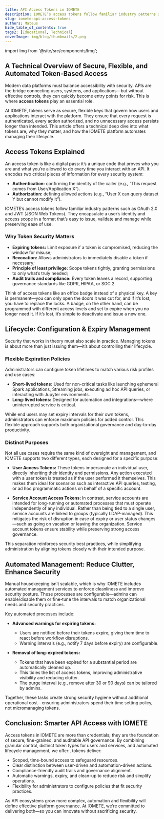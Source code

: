 ```yaml
---
title: API Access Tokens in IOMETE 
description: IOMETE’s access tokens follow familiar industry patterns such as OAuth 2.0 and JWT (JSON Web Tokens)
slug: iomete-api-access-tokens
authors: Mateus
hide_table_of_contents: true
tags2: [Educational, Technical]
coverImage: img/blog/thumbnails/2.png
---
```


import Img from '@site/src/components/Img';

## A Technical Overview of Secure, Flexible, and Automated Token-Based Access

Modern data platforms must balance accessibility with security. APIs are the bridge connecting users, systems, and applications—but without effective controls, they can quickly become entry points for risk. This is where **access tokens** play an essential role.

At IOMETE, tokens serve as secure, flexible keys that govern how users and applications interact with the platform. They ensure that every request is authenticated, every action authorized, and no unnecessary access persists longer than intended. This article offers a technical deep dive into what tokens are, why they matter, and how the IOMETE platform automates managing their lifecycle.

## Access Tokens Explained

An access token is like a digital pass: it’s a unique code that proves who you are and what you’re allowed to do every time you interact with an API. It encodes two critical pieces of information for every security system:

* **Authentication:** confirming the identity of the caller (e.g., “This request comes from User/Application X”).    
* **Authorization:** defining allowed actions (e.g., “User X can query dataset Y but cannot modify it”).  

IOMETE’s access tokens follow familiar industry patterns such as OAuth 2.0 and JWT (JSON Web Tokens). They encapsulate a user’s identity and access scope in a format that’s easy to issue, validate and manage while preserving ease of use.  

### Why Token Security Matters  

* **Expiring tokens:** Limit exposure if a token is compromised, reducing the window for misuse;  
* **Revocation:** Allows administrators to immediately disable a token if necessary;  
* **Principle of least privilege:** Scope tokens tightly, granting permissions to only what’s truly needed;  
* **Audit trails and compliance:** Every token leaves a record, supporting governance standards like GDPR, HIPAA, or SOC 2\.  

Think of access tokens like an office badge instead of a physical key. A key is permanent—you can only open the doors it was cut for, and if it’s lost, you have to replace the locks. A badge, on the other hand, can be programmed with different access levels and set to expire when you no longer need it. If it’s lost, it’s simple to deactivate and issue a new one.

## Lifecycle: Configuration & Expiry Management  

Security that works in theory must also scale in practice. Managing tokens is about more than just issuing them—it’s about controlling their lifecycle.

### Flexible Expiration Policies

Administrators can configure token lifetimes to match various risk profiles and use cases:

* **Short-lived tokens:** Used for non-critical tasks like launching ephemeral Spark applications, Streaming jobs, executing ad hoc API queries, or interacting with Jupyter environments.  
* **Long-lived tokens:** Designed for automation and integrations—where uninterrupted service is critical.

While end users may set expiry intervals for their own tokens, administrators can enforce maximum policies for added control. This flexible approach supports both organizational governance and day-to-day productivity.

### Distinct Purposes

Not all use cases require the same kind of oversight and management, and IOMETE supports two different types, each designed for a specific purpose:  

* **User Access Tokens:** These tokens impersonate an individual user, directly inheriting their identity and permissions. Any action executed with a user token is treated as if the user performed it themselves. This makes them ideal for scenarios such as interactive API queries, testing, or ad hoc programmatic actions on behalf of a specific account.    
    
* **Service Account Access Tokens:** In contrast, service accounts are intended for long-running or automated processes that must operate independently of any individual. Rather than being tied to a single user, service accounts are linked to groups (typically LDAP-managed). This mitigates the risk of disruption in case of expiry or user status changes—such as going on vacation or leaving the organization. Service account tokens ensure stability while preserving strong access governance.  

This separation reinforces security best practices, while simplifying administration by aligning tokens closely with their intended purpose.  

## Automated Management: Reduce Clutter, Enhance Security  

Manual housekeeping isn’t scalable, which is why IOMETE includes automated management services to enforce cleanliness and improve security posture. These processes are configurable—admins can enable/disable them or fine-tune the intervals to match organizational needs and security practices.  

Key automated processes include:  

* **Advanced warnings for expiring tokens:**  
  * Users are notified before their tokens expire, giving them time to react before workflow disruptions.    
  * Warning intervals (e.g., notify 7 days before expiry) are configurable.


* **Removal of long-expired tokens:**  
  * Tokens that have been expired for a substantial period are automatically cleaned up.    
  * This tidies the list of access tokens, improving administrative visibility and reducing clutter.    
  * The purge interval (e.g., remove after 30 or 90 days) can be tailored by admins.  

Together, these tasks create strong security hygiene without additional operational cost—ensuring administrators spend their time setting policy, not micromanaging tokens.

## Conclusion: Smarter API Access with IOMETE

Access tokens in IOMETE are more than credentials; they are the foundation of secure, fine-grained, and auditable API governance. By combining granular control, distinct token types for users and services, and automated lifecycle management, we offer:, tokens deliver:  

* Scoped, time-bound access to safeguard resources.    
* Clear distinction between user-driven and automation-driven actions.    
* Compliance-friendly audit trails and governance alignment.    
* Automatic warnings, expiry, and clean-up to reduce risk and simplify operations.    
* Flexibility for administrators to configure policies that fit security practices.  

As API ecosystems grow more complex, automation and flexibility will define effective platform governance. At IOMETE, we’re committed to delivering both—so you can innovate without sacrificing security.